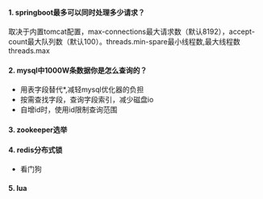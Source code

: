 #### 1. springboot最多可以同时处理多少请求？

取决于内置tomcat配置，max-connections最大请求数（默认8192），accept-count最大队列数（默认100）。threads.min-spare最小线程数,最大线程数threads.max

#### 2. mysql中1000W条数据你是怎么查询的？

- 用表字段替代*,减轻mysql优化器的负担
- 按需查找字段，查询字段索引，减少磁盘io
- 自增id时，使用id限制查询范围

#### 3. zookeeper选举



#### 4. redis分布式锁

- 看门狗



#### 5. lua